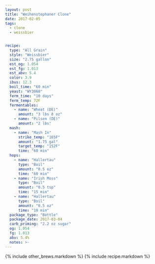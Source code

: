 ```yaml
---
layout: post
title: "Weihenstephaner Clone"
date: 2017-02-05
tags:
  - clone
  - weissbier


recipe:
  type: "All Grain"
  style: "Weissbier"
  size: "2.75 gallon"
  est_og: 1.054
  est_fg: 1.013
  est_abv: 5.4
  color: 3.9
  ibus: 12.3
  boil_time: "60 min"
  yeast: "WY3068"
  ferm_time: "10 days"
  ferm_temp: 72F
  fermentables:
    - name: "Wheat (DE)"
      amount: "3 lbs 8 oz"
    - name: "Pilsen (DE)"
      amount: "2 lbs"
  mash:
    - name: "Mash In"
      strike_temp: "165F"
      amount: "1.75 gal"
      target_temp: "152F"
      time: "60 min"
  hops:
    - name: "Hallertau"
      type: "Boil"
      amount: "0.5 oz"
      time: "60 min"
    - name: "Irish Moss"
      type: "Boil"
      amount: "0.5 tsp"
      time: "15 min"
    - name: "Hallertau"
      type: "Boil"
      amount: "0.5 oz"
      time: "10 min"
  package_type: "Bottle"
  package_date: 2017-03-04
  carb_priming: "2.2 oz sugar"
  og: 1.054
  fg: 1.013
  abv: 5.4%
  notes: >-
---
```


{% include other_brews.markdown %}
{% include recipe.markdown %}
